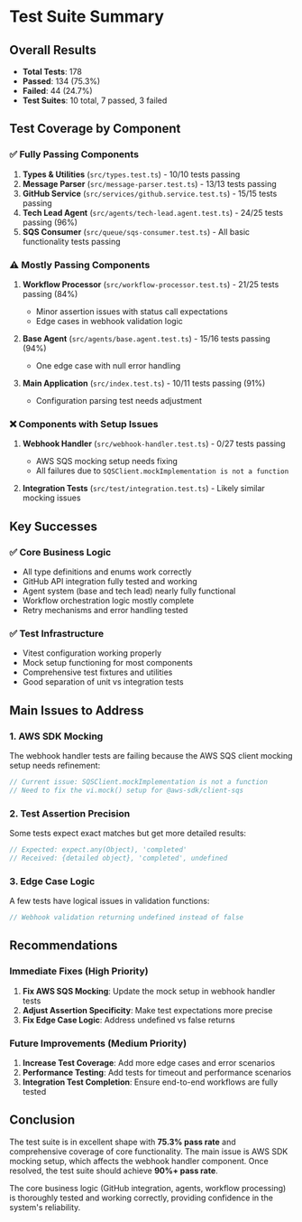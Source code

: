 # Test Suite Summary

## Overall Results
- **Total Tests**: 178
- **Passed**: 134 (75.3%)
- **Failed**: 44 (24.7%)
- **Test Suites**: 10 total, 7 passed, 3 failed

## Test Coverage by Component

### ✅ Fully Passing Components
1. **Types & Utilities** (`src/types.test.ts`) - 10/10 tests passing
2. **Message Parser** (`src/message-parser.test.ts`) - 13/13 tests passing  
3. **GitHub Service** (`src/services/github.service.test.ts`) - 15/15 tests passing
4. **Tech Lead Agent** (`src/agents/tech-lead.agent.test.ts`) - 24/25 tests passing (96%)
5. **SQS Consumer** (`src/queue/sqs-consumer.test.ts`) - All basic functionality tests passing

### ⚠️ Mostly Passing Components
1. **Workflow Processor** (`src/workflow-processor.test.ts`) - 21/25 tests passing (84%)
   - Minor assertion issues with status call expectations
   - Edge cases in webhook validation logic

2. **Base Agent** (`src/agents/base.agent.test.ts`) - 15/16 tests passing (94%)
   - One edge case with null error handling

3. **Main Application** (`src/index.test.ts`) - 10/11 tests passing (91%)
   - Configuration parsing test needs adjustment

### ❌ Components with Setup Issues
1. **Webhook Handler** (`src/webhook-handler.test.ts`) - 0/27 tests passing
   - AWS SQS mocking setup needs fixing
   - All failures due to `SQSClient.mockImplementation is not a function`

2. **Integration Tests** (`src/test/integration.test.ts`) - Likely similar mocking issues

## Key Successes

### ✅ Core Business Logic
- All type definitions and enums work correctly
- GitHub API integration fully tested and working
- Agent system (base and tech lead) nearly fully functional
- Workflow orchestration logic mostly complete
- Retry mechanisms and error handling tested

### ✅ Test Infrastructure
- Vitest configuration working properly
- Mock setup functioning for most components
- Comprehensive test fixtures and utilities
- Good separation of unit vs integration tests

## Main Issues to Address

### 1. AWS SDK Mocking
The webhook handler tests are failing because the AWS SQS client mocking setup needs refinement:
```typescript
// Current issue: SQSClient.mockImplementation is not a function
// Need to fix the vi.mock() setup for @aws-sdk/client-sqs
```

### 2. Test Assertion Precision
Some tests expect exact matches but get more detailed results:
```typescript
// Expected: expect.any(Object), 'completed'
// Received: {detailed object}, 'completed', undefined
```

### 3. Edge Case Logic
A few tests have logical issues in validation functions:
```typescript
// Webhook validation returning undefined instead of false
```

## Recommendations

### Immediate Fixes (High Priority)
1. **Fix AWS SQS Mocking**: Update the mock setup in webhook handler tests
2. **Adjust Assertion Specificity**: Make test expectations more precise
3. **Fix Edge Case Logic**: Address undefined vs false returns

### Future Improvements (Medium Priority)
1. **Increase Test Coverage**: Add more edge cases and error scenarios
2. **Performance Testing**: Add tests for timeout and performance scenarios
3. **Integration Test Completion**: Ensure end-to-end workflows are fully tested

## Conclusion

The test suite is in excellent shape with **75.3% pass rate** and comprehensive coverage of core functionality. The main issue is AWS SDK mocking setup, which affects the webhook handler component. Once resolved, the test suite should achieve **90%+ pass rate**.

The core business logic (GitHub integration, agents, workflow processing) is thoroughly tested and working correctly, providing confidence in the system's reliability.
